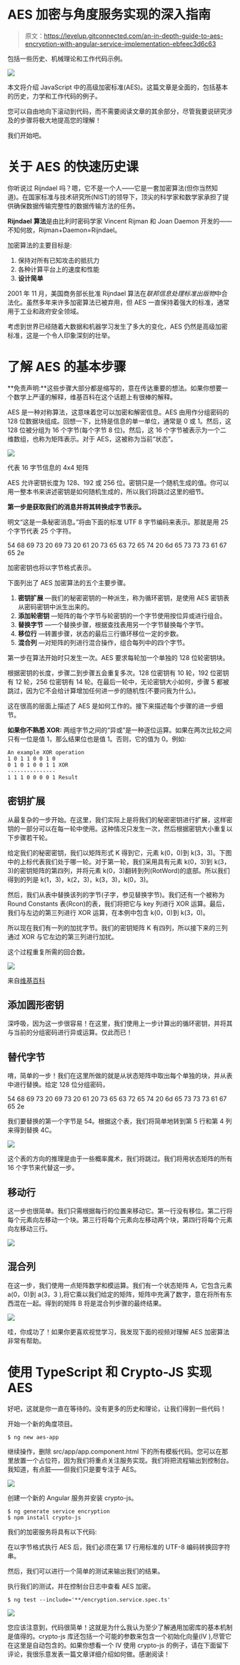 # AES 加密与角度服务实现的深入指南

> 原文：<https://levelup.gitconnected.com/an-in-depth-guide-to-aes-encryption-with-angular-service-implementation-ebfeec3d6c63>

包括一些历史、机械理论和工作代码示例。

![](img/7429261e95c34e8392aa79bf5928aacb.png)

本文将介绍 JavaScript 中的高级加密标准(AES)。这篇文章是全面的，包括基本的历史，力学和工作代码的例子。

您可以自由地向下滚动到代码，而不需要阅读文章的其余部分，尽管我要说研究涉及的步骤将极大地提高您的理解！

我们开始吧。

# 关于 AES 的快速历史课

你听说过 Rijndael 吗？嗯，它不是一个人——它是一套加密算法(但你当然知道)。在国家标准与技术研究所(NIST)的领导下，顶尖的科学家和数学家承担了提供确保数据传输完整性的数据传输方法的任务。

**Rijndael** **算法**是由比利时密码学家 Vincent Rijman 和 Joan Daemon 开发的——不知何故，Rijman+Daemon=Rijndael。

加密算法的主要目标是:

1.  保持对所有已知攻击的抵抗力
2.  各种计算平台上的速度和性能
3.  **设计简单**

2001 年 11 月，美国商务部长批准 Rijndael 算法在*联邦信息处理标准出版物*中合法化。虽然多年来许多加密算法已被弃用，但 AES 一直保持着强大的标准，通常用于工业和政府安全领域。

考虑到世界已经随着大数据和机器学习发生了多大的变化，AES 仍然是高级加密标准，这是一个令人印象深刻的壮举。

# 了解 AES 的基本步骤

**免责声明:**这些步骤大部分都是缩写的，意在传达重要的想法。如果你想要一个数学上严谨的解释，维基百科在这个话题上有很棒的解释。

AES 是一种对称算法，这意味着您可以加密和解密信息。AES 由用作分组密码的 128 位数据块组成。回想一下，比特是信息的单一单位，通常是 0 或 1。然后，这 128 位被分组为 16 个字节(每个字节 8 位)。然后，这 16 个字节被表示为一个二维数组，也称为矩阵表示。对于 AES，这被称为当前“状态”。

![](img/bc8c7d0bf9203a1debdd26c11d026c5c.png)

代表 16 字节信息的 4x4 矩阵

AES 允许密钥长度为 128、192 或 256 位。密钥只是一个随机生成的值。你可以用一整本书来讲述密钥是如何随机生成的，所以我们将跳过这里的细节。

**第一步是获取我们的消息并将其转换成字节表示。**

明文“这是一条秘密消息。”将由下面的标准 UTF 8 字节编码来表示。那就是用 25 个字节代表 25 个字符。

54 68 69 73 20 69 73 20 61 20 73 65 63 72 65 74 20 6d 65 73 73 73 61 67 65 2e

加密密钥也将以字节格式表示。

下面列出了 AES 加密算法的五个主要步骤。

1.  **密钥扩展** —我们的秘密密钥的一种派生，称为循环密钥，是使用 AES 密钥表从密码密钥中派生出来的。
2.  **添加轮密钥** —矩阵的每个字节与轮密钥的一个字节使用按位异或进行组合。
3.  **替换字节** —一个替换步骤，根据查找表用另一个字节替换每个字节。
4.  **移位行** —转置步骤，状态的最后三行循环移位一定的步数。
5.  **混合列** —对矩阵的列进行混合操作，组合每列中的四个字节。

第一步在算法开始时只发生一次。AES 要求每轮加一个单独的 128 位轮密钥块。

根据密钥的长度，步骤二到步骤五会重复多次。128 位密钥有 10 轮，192 位密钥有 12 轮，256 位密钥有 14 轮。在最后一轮中，无论密钥大小如何，步骤 5 都被跳过，因为它不会给计算增加任何进一步的随机性(不要问我为什么)。

这在很高的层面上描述了 AES 是如何工作的。接下来描述每个步骤的进一步细节。

**如果你不熟悉 XOR:** 两组字节之间的“异或”是一种逐位运算。如果在两次比较之间只有一位是值 1，那么结果位也是值 1。否则，它的值为 0。例如:

```
An example XOR operation
1 0 1 1 0 0 1 0
0 1 0 1 0 0 1 1 XOR
---------------
1 1 1 0 0 0 0 1 Result
```

## 密钥扩展

从最复杂的一步开始。在这里，我们实际上是将我们的秘密密钥进行扩展，这样密钥的一部分可以在每一轮中使用。这种情况只发生一次，然后根据密钥大小重复以下步骤若干轮。

给定我们的秘密密钥，我们以矩阵形式 K 得到它，元素 k(0，0)到 k(3，3)。下图中的上标代表我们处于哪一轮。对于第一轮，我们采用具有元素 k(0，3)到 k(3，3)的密钥矩阵的第四列，并将元素 k(0，3)翻转到列(RotWord)的底部。所以我们得到的列是 k(1，3)，k(2，3)，k(3，3)，k(0，3)。

然后，我们从表中替换该列的字节(子字，参见替换字节)。我们还有一个被称为 Round Constants 表(Rcon)的表，我们将把它与 key 列进行 XOR 运算。最后，我们与左边的第三列进行 XOR 运算，在本例中包含 k(0，0)到 k(3，0)。

所以现在我们有一列的加扰字节。我们的密钥矩阵 K 有四列，所以接下来的三列通过 XOR 与它左边的第三列进行加扰。

这个过程重复所需的回合数。

![](img/f77439d30d745814ad2aa092cc6f38fc.png)

来自[维基百科](https://en.wikipedia.org/wiki/AES_key_schedule#/media/File:AES-Key_Schedule_128-bit_key.svg)

## 添加圆形密钥

深呼吸，因为这一步很容易！在这里，我们使用上一步计算出的循环密钥，并将其与当前的分组密码进行异或运算。仅此而已！

## 替代字节

唷，简单的一步！我们在这里所做的就是从状态矩阵中取出每个单独的块，并从表中进行替换。给定 128 位分组密码，

54 68 69 73 20 69 73 20 61 20 73 65 63 72 65 74 20 6d 65 73 73 73 61 67 65 2e

我们要替换的第一个字节是 54。根据这个表，我们将简单地转到第 5 行和第 4 列来得到替换 4C。

![](img/65a9adf9b1666cb61dc58b5924f5bbdd.png)

这个表的方向的推理是由于一些概率魔术，我们将跳过。我们将用状态矩阵的所有 16 个字节来代替这一步。

## 移动行

这一步也很简单。我们只需根据每行的位置来移动它。第一行没有移位。第二行将每个元素向左移动一个块。第三行将每个元素向左移动两个块，第四行将每个元素向左移动三行。

![](img/83017f695a4c71603ae0bcef80dd7862.png)

## 混合列

在这一步，我们使用一点矩阵数学和模运算。我们有一个状态矩阵 A，它包含元素 a(0，0)到 a(3，3 ),将它乘以我们给定的矩阵，矩阵中充满了数字，意在将所有东西混在一起。得到的矩阵 B 将是混合列步骤的最终结果。

![](img/fa2440f5c60541bbef0c307b7487529e.png)

哇，你成功了！如果你更喜欢视觉学习，我发现下面的视频对理解 AES 加密算法非常有帮助。

# 使用 TypeScript 和 Crypto-JS 实现 AES

好吧，这就是你一直在等待的。没有更多的历史和理论，让我们得到一些代码！

开始一个新的角度项目。

```
$ ng new aes-app
```

继续操作，删除 src/app/app.component.html 下的所有模板代码。您可以在那里放置一个占位符，因为我们将重点关注服务实现。我们将把流程输出到控制台。我知道，有点脏——但我们只是要专注于 AES。

![](img/4c77bf145fc35e96227cb9b5ecc6c49a.png)

创建一个新的 Angular 服务并安装 crypto-js。

```
$ ng generate service encryption
$ npm install crypto-js
```

我们的加密服务将具有以下代码:

在以字节格式执行 AES 后，我们必须在第 17 行用标准的 UTF-8 编码转换回字符串。

然后，我们可以进行一个简单的测试来输出我们的结果。

执行我们的测试，并在控制台日志中查看 AES 加密。

```
$ ng test --include='**/encryption.service.spec.ts'
```

![](img/42642dac3b798bb296f877beee93147b.png)

您应该注意到，代码很简单！这就是为什么我认为至少了解通用加密库的基本机制是值得的。crypto-js 库还包括一个可能的参数来包含一个初始化向量(IV ),尽管它在这里是自动包含的。如果你想看一个 IV 使用 crypto-js 的例子，请在下面留下评论，我很乐意发表一篇文章详细介绍如何做。感谢阅读！